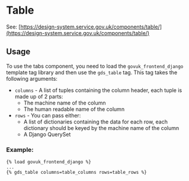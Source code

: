 # Table

See: [https://design-system.service.gov.uk/components/table/](https://design-system.service.gov.uk/components/table/)

## Usage

To use the tabs component, you need to load the `govuk_frontend_django` template tag library and then use the `gds_table` tag.
This tag takes the following arguments:

* `columns` - A list of tuples containing the column header, each tuple is made up of 2 parts:
    * The machine name of the column
    * The human readable name of the column
* `rows` - You can pass either:
    * A list of dictionaries containing the data for each row, each dictionary should be keyed by the machine name of the column
    * A Django QuerySet

### Example:

```django
{% load govuk_frontend_django %}
...
{% gds_table columns=table_columns rows=table_rows %}
```
